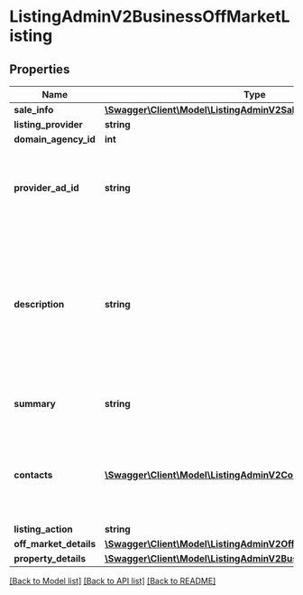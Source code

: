 # ListingAdminV2BusinessOffMarketListing

## Properties
Name | Type | Description | Notes
------------ | ------------- | ------------- | -------------
**sale_info** | [**\Swagger\Client\Model\ListingAdminV2SaleInfo**](ListingAdminV2SaleInfo.md) |  | [optional] 
**listing_provider** | **string** | A string identifying the data provider | [optional] 
**domain_agency_id** | **int** | The Domain Agency ID | 
**provider_ad_id** | **string** | External Advertisement Id of up to 50 characters will be stored.&lt;br /&gt;  This value is used to identify an Advertisement for updates and should be unique for listing provider.&lt;br /&gt;  This value is case-insensitive (meaning AAAA will update aaaa). | 
**description** | **string** | Description of the property.  6000 characters in length. The following HTML elements are permitted: &amp;lt;br /&amp;gt;, &amp;lt;p&amp;gt;&amp;lt;/p&amp;gt;, &amp;amp;nbsp;. HTML must be well-formed.  Carriage Returns are interpreted as line breaks. Foreign characters must be HTML encoded, e.g., façade for façade.  Unicode characters which are unsupported by Latin-1 (ISO-8859-1 range from U+0080 to U+00FF), will be removed https://en.wikipedia.org/wiki/ISO/IEC_8859-1 | [optional] 
**summary** | **string** | &#x27;Headline&#x27; Any HTML stripped out.  If the Summary is less than 80 characters long then the description is concatenated to it and the total trimmed to 250 characters. | [optional] 
**contacts** | [**\Swagger\Client\Model\ListingAdminV2Contact[]**](ListingAdminV2Contact.md) | Minimum required attributes: First name, last name and E-mail.  If the DomainAgentId is provided, contact information will be based on the existing agent found for that id.  Otherwise first name, last name and email will be used to find the matching contact. A new contact will be created if no contact can be found. | [optional] 
**listing_action** | **string** | Sale or Rent | 
**off_market_details** | [**\Swagger\Client\Model\ListingAdminV2OffMarketDetailsBase**](ListingAdminV2OffMarketDetailsBase.md) |  | 
**property_details** | [**\Swagger\Client\Model\ListingAdminV2BusinessOffMarketProperty**](ListingAdminV2BusinessOffMarketProperty.md) |  | 

[[Back to Model list]](../../README.md#documentation-for-models) [[Back to API list]](../../README.md#documentation-for-api-endpoints) [[Back to README]](../../README.md)

